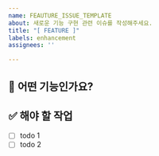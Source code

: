 ```yaml
---
name: FEAUTURE_ISSUE_TEMPLATE
about: 새로운 기능 구현 관련 이슈를 작성해주세요.
title: "[ FEATURE ]"
labels: enhancement
assignees: ''

---
```


## 📝 어떤 기능인가요?
<!-- 진행할 작업에 대해 간단하게 설명해주세요 -->

## ✅ 해야 할 작업
<!-- 해당 작업을 수행하기 위해 해야 할 하위 태스크를 작성해주세요 -->
- [ ] todo 1  
- [ ] todo 2
